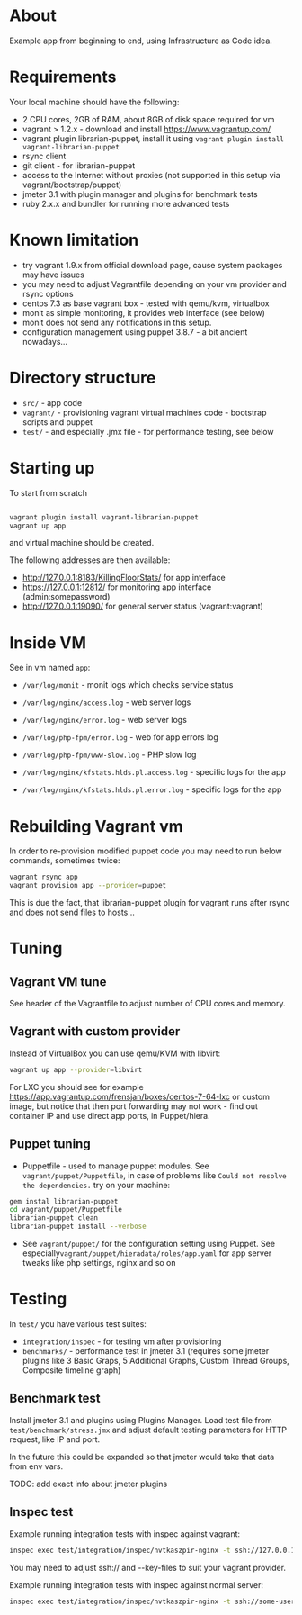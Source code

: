 About
==================================================

Example app from beginning to end, using Infrastructure as Code idea.


Requirements
==================================================

Your local machine should have the following:

* 2 CPU cores, 2GB of RAM, about 8GB of disk space required for vm
* vagrant > 1.2.x - download and install https://www.vagrantup.com/
* vagrant plugin librarian-puppet, install it using ``vagrant plugin install vagrant-librarian-puppet``
* rsync client
* git client - for librarian-puppet
* access to the Internet without proxies (not supported in this setup via vagrant/bootstrap/puppet)
* jmeter 3.1 with plugin manager and plugins for benchmark tests
* ruby 2.x.x and bundler for running more advanced tests

Known limitation
==================================================

* try vagrant 1.9.x from official download page, cause system packages may have issues
* you may need to adjust Vagrantfile depending on your vm provider and rsync options
* centos 7.3 as base vagrant box - tested with qemu/kvm, virtualbox
* monit as simple monitoring, it provides web interface (see below)
* monit does not send any notifications in this setup.
* configuration management using puppet 3.8.7 - a bit ancient nowadays...


Directory structure
==================================================

* ``src/`` - app code
* ``vagrant/`` - provisioning vagrant virtual machines code - bootstrap scripts and puppet
* ``test/`` - and especially .jmx file - for performance testing, see below

Starting up
==================================================

To start from scratch

```bash

vagrant plugin install vagrant-librarian-puppet
vagrant up app

```

and virtual machine should be created.

The following addresses are then available:

* http://127.0.0.1:8183/KillingFloorStats/ for app interface
* https://127.0.0.1:12812/ for monitoring app interface (admin:somepassword)
* http://127.0.0.1:19090/ for general server status (vagrant:vagrant)

Inside VM
==================================================

See in vm named ``app``:

* ``/var/log/monit`` - monit logs which checks service status

* ``/var/log/nginx/access.log`` - web server logs
* ``/var/log/nginx/error.log`` - web server logs
* ``/var/log/php-fpm/error.log`` - web for app errors log
* ``/var/log/php-fpm/www-slow.log`` - PHP slow log

* ``/var/log/nginx/kfstats.hlds.pl.access.log`` - specific logs for the app
* ``/var/log/nginx/kfstats.hlds.pl.error.log`` - specific logs for the app

Rebuilding Vagrant vm
==================================================

In order to re-provision modified puppet code you may need to run below commands, sometimes twice:

```bash
vagrant rsync app
vagrant provision app --provider=puppet
```

This is due the fact, that librarian-puppet plugin for vagrant runs after rsync and does not send
files to hosts...

Tuning
==================================================

Vagrant VM tune
--------------------------------------------------

See header of the Vagrantfile to adjust number of CPU cores and memory.

Vagrant with custom provider
--------------------------------------------------

Instead of VirtualBox you can use qemu/KVM with libvirt:

```bash
vagrant up app --provider=libvirt
```

For LXC you should see for example https://app.vagrantup.com/frensjan/boxes/centos-7-64-lxc or custom image,
but notice that then port forwarding may not work - find out container IP and use direct app ports, in Puppet/hiera.


Puppet tuning
--------------------------------------------------

* Puppetfile - used to manage puppet modules.
See ``vagrant/puppet/Puppetfile``, in case of problems like ``Could not resolve the dependencies.`` try on your machine:

```bash
gem instal librarian-puppet
cd vagrant/puppet/Puppetfile
librarian-puppet clean
librarian-puppet install --verbose
```

* See ``vagrant/puppet/`` for the configuration setting using Puppet.
See especially``vagrant/puppet/hieradata/roles/app.yaml`` for app server tweaks like php settings, nginx and so on


Testing
==================================================

In ``test/`` you have various test suites:

* ``integration/inspec`` - for testing vm after provisioning
* ``benchmarks/`` - performance test in jmeter 3.1 (requires some jmeter plugins like 3 Basic Graps, 5 Additional Graphs, Custom Thread Groups, Composite timeline graph)


Benchmark test
--------------------------------------------------

Install jmeter 3.1 and plugins using Plugins Manager.
Load test file from ``test/benchmark/stress.jmx`` and adjust default testing parameters for HTTP request, like IP and port.

In the future this could be expanded so that jmeter would take that data from env vars.

TODO: add exact info about jmeter plugins


Inspec test
--------------------------------------------------

Example running integration tests with inspec against vagrant:

```bash
inspec exec test/integration/inspec/nvtkaszpir-nginx -t ssh://127.0.0.1:2222 --user=vagrant --key-files=.vagrant/machines/app/virtualbox/private_key --sudo --profiles-path=test/integration/inspec/

```

You may need to adjust ssh:// and --key-files to suit your vagrant provider.

Example running integration tests with inspec against normal server:

```bash
inspec exec test/integration/inspec/nvtkaszpir-nginx -t ssh://some-user@some-host.tld --user=vagrant --key-files=/home/kaszpir/.ssh/id_rsa --sudo --profiles-path=test/integration/inspec/

```
